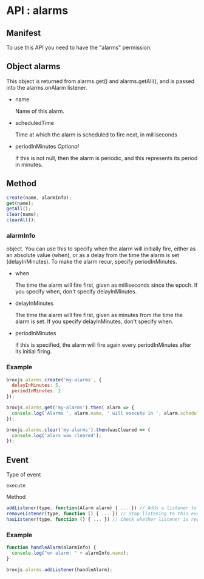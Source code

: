 # API : alarms


## Manifest

To use this API you need to have the "alarms" permission.

## Object alarms

This object is returned from alarms.get() and alarms.getAll(), and is passed into the alarms.onAlarm listener.

- name<p>Name of this alarm.</p>
- scheduledTime<p> Time at which the alarm is scheduled to fire next, in milliseconds</p>
- periodInMinutes *Optional*<p>If this is not null, then the alarm is periodic, and this represents its period in minutes.</p>

## Method

```javascript
create(name, alarmInfo);
get(name);
getAll();
clear(name);
clearAll();
```

### alarmInfo

object. You can use this to specify when the alarm will initially fire, either as an absolute value (when), or as a delay from the time the alarm is set (delayInMinutes). To make the alarm recur, specify periodInMinutes.

- when<p>The time the alarm will fire first, given as milliseconds since the epoch. If you specify when, don't specify delayInMinutes.</p>

- delayInMinutes<p>The time the alarm will fire first, given as minutes from the time the alarm is set. If you specify delayInMinutes, don't specify when.</p>

- periodInMinutes<p>If this is specified, the alarm will fire again every periodInMinutes after its initial firing.</p>

### Example

```javascript
broxjs.alarms.create('my-alarms', {
  delayInMinutes: 5,
  periodInMinutes: 2
});

broxjs.alarms.get('my-alarms').then( alarm => {
  console.log('Alarms ', alarm.name, ' will execute in ', alarm.scheduledTime)
});

broxjs.alarms.clear('my-alarms').then(wasCleared => {
  console.log('alars was cleared');
});
```

## Event

Type of event

```
execute
```

Method

```javascript
addListener(type, function(Alarm alarm) { ... }) // Adds a listener to this event.
removeListener(type, function () { ... }) // Stop listening to this event. The listener argument is the listener to remove.
hasListener(type, function () { ... }) // Check whether listener is registered for this event. Returns true if it is listening, false otherwise.
```

### Example

```javascript
function handleAlarm(alarmInfo) {
  console.log("on alarm: " + alarmInfo.name);
}

broxjs.alarms.addListener(handleAlarm);
```
